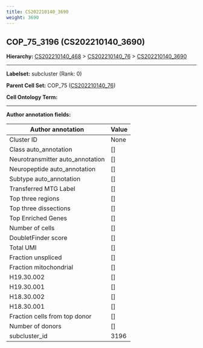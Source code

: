 ```yaml
---
title: CS202210140_3690
weight: 3690
---
```

## COP_75_3196 (CS202210140_3690)
<b>Hierarchy: </b>
[CS202210140_468](../CS202210140_468) >
[CS202210140_76](../CS202210140_76) >
[CS202210140_3690](../CS202210140_3690)

---


**Labelset:** subcluster (Rank: 0)

**Parent Cell Set:** COP_75 ([CS202210140_76](../CS202210140_76))



**Cell Ontology Term:** 

[MARKER GENES.]: #


---

[TRANSFERRED ANNOTATIONS.]: #


[AUTHOR ANNOTATION FIELDS.]: #


**Author annotation fields:**

| Author annotation | Value |
|-------------------|-------|
|Cluster ID|None|
|Class auto_annotation|[]|
|Neurotransmitter auto_annotation|[]|
|Neuropeptide auto_annotation|[]|
|Subtype auto_annotation|[]|
|Transferred MTG Label|[]|
|Top three regions|[]|
|Top three dissections|[]|
|Top Enriched Genes|[]|
|Number of cells|[]|
|DoubletFinder score|[]|
|Total UMI|[]|
|Fraction unspliced|[]|
|Fraction mitochondrial|[]|
|H19.30.002|[]|
|H19.30.001|[]|
|H18.30.002|[]|
|H18.30.001|[]|
|Fraction cells from top donor|[]|
|Number of donors|[]|
|subcluster_id|3196|
